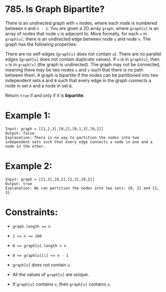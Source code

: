 # 785. Is Graph Bipartite?

There is an undirected graph with ```n``` nodes, where each node is numbered between ```0``` and ```n - 1```. You are given a 2D array ```graph```, where ```graph[u]``` is an array of nodes that node ```u``` is adjacent to. More formally, for each ```v``` in ```graph[u]```, there is an undirected edge between node ```u``` and node ```v```. The graph has the following properties:

There are no self-edges (```graph[u]``` does not contain ```u```).
There are no parallel edges (```graph[u]``` does not contain duplicate values).
If ```v``` is in ```graph[u]```, then ```u``` is in ```graph[v]``` (the graph is undirected).
The graph may not be connected, meaning there may be two nodes ```u``` and ```v``` such that there is no path between them.
A graph is bipartite if the nodes can be partitioned into two independent sets ```A``` and ```B``` such that every edge in the graph connects a node in set ```A``` and a node in set ```B```.

Return ```true``` if and only if it is **bipartite**.

 

# Example 1:

```
Input: graph = [[1,2,3],[0,2],[0,1,3],[0,2]]
Output: false
Explanation: There is no way to partition the nodes into two independent sets such that every edge connects a node in one and a node in the other.
```

# Example 2:

```
Input: graph = [[1,3],[0,2],[1,3],[0,2]]
Output: true
Explanation: We can partition the nodes into two sets: {0, 2} and {1, 3}.
```

# Constraints:

- ```graph.length == n``` 

- ```1 <= n <= 100``` 

- ```0 <= graph[u].length < n``` 

- ```0 <= graph[u][i] <= n - 1``` 

- ```graph[u]``` does not contain ```u```. 

- All the values of ```graph[u]``` are unique. 

- If ```graph[u]``` contains ```v```, then ```graph[v]``` contains ```u```.

